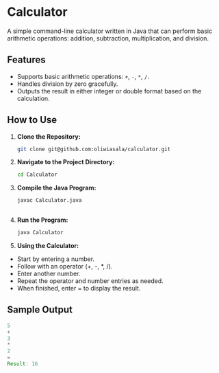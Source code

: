 # Calculator

A simple command-line calculator written in Java that can perform basic arithmetic operations: addition, subtraction, multiplication, and division.

## Features

- Supports basic arithmetic operations: `+`, `-`, `*`, `/`.
- Handles division by zero gracefully.
- Outputs the result in either integer or double format based on the calculation.

## How to Use

1. **Clone the Repository:**

   ```bash
   git clone git@github.com:oliwiasala/calculator.git

2. **Navigate to the Project Directory:**
   ```bash
   cd Calculator
   
3. **Compile the Java Program:**
   ```bash
   javac Calculator.java
  
4. **Run the Program:**
   ```bash
   java Calculator

5. **Using the Calculator:**
- Start by entering a number.
- Follow with an operator (+, -, *, /).
- Enter another number.
- Repeat the operator and number entries as needed.
- When finished, enter = to display the result.

## Sample Output
 ```java
5
+
3
*
2
=
Result: 16
 ```

  
